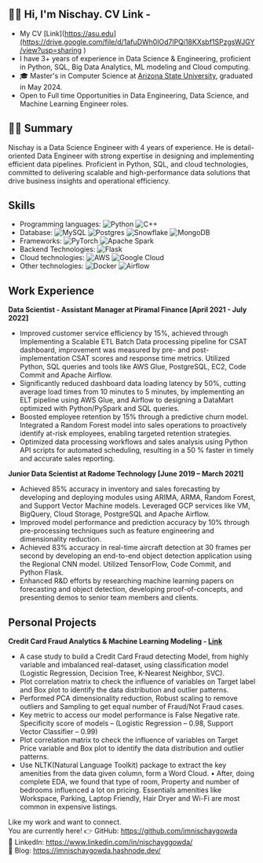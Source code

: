 
## 👋🏻  Hi, I'm Nischay. CV Link - 
- My CV [Link](https://asu.edu](https://drive.google.com/file/d/1afuDWh0lOd7lPQi18KXsbf1SPzgsWJGY/view?usp=sharing )
- I have 3+ years of experience in Data Science & Engineering, proficient in Python, SQL, Big Data Analytics, ML modeling and Cloud computing. 
- 🎓 Master's in Computer Science at [Arizona State University](https://asu.edu), graduated in May 2024.
- Open to Full time Opportunities in Data Engineering, Data Science, and Machine Learning Engineer roles.

## 👨‍💻 Summary
Nischay is a Data Science Engineer with 4 years of experience. He is detail-oriented Data Engineer with strong expertise in designing and implementing efficient data pipelines. Proficient in Python, SQL, and cloud technologies, committed to delivering scalable and high-performance data solutions that drive business insights and operational efficiency.


## Skills

* Programming languages: ![Python](https://img.shields.io/badge/python-3670A0?style=for-the-badge&logo=python&logoColor=ffdd54) ![C++](https://img.shields.io/badge/c++-%2300599C.svg?style=for-the-badge&logo=c%2B%2B&logoColor=white) 
* Database: ![MySQL](https://img.shields.io/badge/mysql-%2300f.svg?style=for-the-badge&logo=mysql&logoColor=white) ![Postgres](https://img.shields.io/badge/postgres-%23316192.svg?style=for-the-badge&logo=postgresql&logoColor=white) ![Snowflake](https://img.shields.io/badge/Snowflake-29B5E8.svg?style=for-the-badge&logo=Snowflake&logoColor=white) ![MongoDB](https://img.shields.io/badge/MongoDB-47A248.svg?style=for-the-badge&logo=MongoDB&logoColor=white)
* Frameworks: ![PyTorch](https://img.shields.io/badge/PyTorch-%23EE4C2C.svg?style=for-the-badge&logo=PyTorch&logoColor=white) ![Apache Spark](https://img.shields.io/badge/Apache%20Spark-E25A1C.svg?style=for-the-badge&logo=Apache-Spark&logoColor=white)
* Backend Technologies: ![Flask](https://img.shields.io/badge/flask-%23000.svg?style=for-the-badge&logo=flask&logoColor=white)
* Cloud technologies: ![AWS](https://img.shields.io/badge/AWS-%23FF9900.svg?style=for-the-badge&logo=amazon-aws&logoColor=white) ![Google Cloud](https://img.shields.io/badge/Google%20Cloud-4285F4.svg?style=for-the-badge&logo=Google-Cloud&logoColor=white)
* Other technologies: ![Docker](https://img.shields.io/badge/docker-%230db7ed.svg?style=for-the-badge&logo=docker&logoColor=white) ![Airflow](https://img.shields.io/badge/Apache%20Airflow-017CEE.svg?style=for-the-badge&logo=Apache-Airflow&logoColor=white)

## Work Experience

**Data Scientist - Assistant Manager at Piramal Finance [April 2021 - July 2022]** 
* Improved customer service efficiency by 15%, achieved through Implementing a Scalable ETL Batch Data processing pipeline for CSAT dashboard, improvement was measured by pre- and post-implementation CSAT scores and response time metrics. Utilized Python, SQL queries and tools like AWS Glue, PostgreSQL, EC2, Code Commit and Apache Airflow.
* Significantly reduced dashboard data loading latency by 50%, cutting average load times from 10 minutes to 5 minutes, by implementing an ELT pipeline using AWS Glue, and Airflow to designing a DataMart optimized with Python/PySpark and SQL queries.
* Boosted employee retention by 15% through a predictive churn model. Integrated a Random Forest model into sales operations to proactively identify at-risk employees, enabling targeted retention strategies.
* Optimized data processing workflows and sales analysis using Python API scripts for automated scheduling, resulting in a 50 % faster in timely and accurate sales reporting.

**Junior Data Scientist at Radome Technology [June 2019 – March 2021]**
* Achieved 85% accuracy in inventory and sales forecasting by developing and deploying modules using ARIMA, ARMA, Random Forest, and Support Vector Machine models. Leveraged GCP services like VM, BigQuery, Cloud Storage, PostgreSQL and Apache Airflow.
* Improved model performance and prediction accuracy by 10% through pre-processing techniques such as feature engineering and dimensionality reduction.
* Achieved 83% accuracy in real-time aircraft detection at 30 frames per second by developing an end-to-end object detection application using the Regional CNN model. Utilized TensorFlow, Code Commit, and Python Flask.
* Enhanced R&D efforts by researching machine learning papers on forecasting and object detection, developing proof-of-concepts, and presenting demos to senior team members and clients.

## Personal Projects

**Credit Card Fraud Analytics & Machine Learning Modeling - [Link](https://github.com/imnischaygowda/Credit-Card-Fraud)**
* A case study to build a Credit Card Fraud detecting Model, from highly variable and imbalanced real-dataset, using classification model (Logistic Regression, Decision Tree, K-Nearest Neighbor, SVC).
* Plot correlation matrix to check the influence of variables on Target label and Box plot to identify the data distribution and outlier patterns.
* Performed PCA dimensionality reduction, Robust scaling to remove outliers and Sampling to get equal number of Fraud/Not Fraud cases.
* Key metric to access our model performance is False Negative rate. Specificity score of models – (Logistic Regression – 0.98, Support Vector Classifier – 0.99)
* Plot correlation matrix to check the influence of variables on Target Price variable and Box plot to identify the data distribution and outlier patterns.
* Use NLTK(Natural Language Toolkit) package to extract the key amenities from the data given column, form a Word Cloud. • After, doing complete EDA, we found that type of room, Property and number of bedrooms influenced a lot on pricing. Essentials amenities like Workspace, Parking, Laptop Friendly, Hair Dryer and Wi-Fi are most common in expensive listings.

Like my work and want to connect. <br/> 
You are currently here! 👉 GitHub: https://github.com/imnischaygowda  <br/>
👔 LinkedIn: https://www.linkedin.com/in/nischayggowda/  <br/>
📖 Blog: https://imnischaygowda.hashnode.dev/ <br/>
